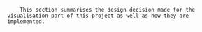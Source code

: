         This section summarises the design decision made for the visualisation part of this project as well as how they are implemented.
